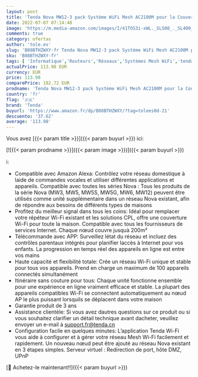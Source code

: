 ```yaml
---
layout: post
title: 'Tenda Nova MW12-3 pack Système WiFi Mesh AC2100M pour la Couverture Maison/PME de 600 m² Multi-étage  Remplacement Routeur&Répéteur  2 Ports Gigabit x3  Installation APP facile  Compatible avec Alexa'
date: 2022-07-07 07:14:48
image: 'https://m.media-amazon.com/images/I/41TOS3i-xWL._SL500_._SL400_.jpg'
comments: true
category: ofertas
author: 'tole.es'
slug: 'B08BTHZWXY-fr Tenda Nova MW12-3 pack Système WiFi Mesh AC2100M pour la...'
sku: 'B08BTHZWXY-fr'
tags: [ 'Informatique','Routeurs','Réseaux','Systèmes Mesh WiFi','tenda','🇫🇷', ]
actualPrice: 113.98 EUR
currency: EUR
price: 113.98
comparePrice: 182.72 EUR
prodname: 'Tenda Nova MW12-3 pack Système WiFi Mesh AC2100M pour la Couverture Maison/PME de 600 m² Multi-étage  Remplacement Routeur&Répéteur  2 Ports Gigabit x3  Installation APP facile  Compatible avec Alexa'
country: 'fr'
flag: '🇫🇷'
brand: 'Tenda'
buyurl: 'https://www.amazon.fr/dp/B08BTHZWXY/?tag=tolees0d-21'
descuento: '37.62'
average: '113.98'
---
```


Vous avez [{{< param title >}}]({{< param buyurl >}}) ici:

[![{{< param prodname >}}]({{< param image >}})]({{< param buyurl >}})

ℹ️:

- Compatible avec Amazon Alexa: Contrôlez votre réseau domestique à laide de commandes vocales et utiliser différentes applications et appareils. Compatible avec toutes les séries Nova : Tous les produits de la série Nova (MW3, MW5, MW5S, MW5G, MW6, MW12) peuvent être utilisés comme unité supplémentaire dans un réseau Nova existant, afin de répondre aux besoins de différents types de maisons
- Profitez du meilleur signal dans tous les coins: Idéal pour remplacer votre répéteur Wi-Fi existant et les solutions CPL, offre une couverture Wi-Fi pour toute la maison. Compatible avec tous les fournisseurs de services Internet. Chaque nœud couvre jusquà 200m²
- Télécommande avec APP: Surveillez létat du réseau et incluez des contrôles parentaux intégrés pour planifier laccès à Internet pour vos enfants. La progression en temps réel des appareils en ligne est entre vos mains
- Haute capacité et flexibilité totale: Crée un réseau Wi-Fi unique et stable pour tous vos appareils. Prend en charge un maximum de 100 appareils connectés simultanément
- Itinéraire sans couture pour tous: Chaque unité fonctionne ensemble pour une expérience en ligne vraiment efficace et stable. La plupart des appareils compatibles Wi-Fi se connectent automatiquement au nœud AP le plus puissant lorsquils se déplacent dans votre maison
- Garantie produit de 3 ans
- Assistance clientèle: Si vous avez dautres questions sur ce produit ou si vous souhaitez clarifier un détail technique avant dacheter, veuillez envoyer un e-mail à support.fr@tenda.cn
- Configuration facile en quelques minutes: L’application Tenda Wi-Fi vous aide à configurer et à gérer votre réseau Mesh Wi-Fi facilement et rapidement. Un nouveau nœud peut être ajouté au réseau Nova existant en 3 étapes simples. Serveur virtuel : Redirection de port, hôte DMZ, UPnP

[🛒 Achetez-le maintenant!!]({{< param buyurl >}})
